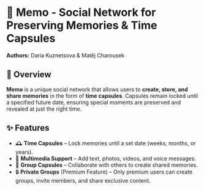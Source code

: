 # 📌 Memo - Social Network for Preserving Memories & Time Capsules

**Authors:** Daria Kuznetsova & Matěj Charousek  

## 🌟 Overview
**Memo** is a unique social network that allows users to **create, store, and share memories** in the form of **time capsules**. Capsules remain locked until a specified future date, ensuring special moments are preserved and revealed at just the right time.

## ✨ Features
- 🕰 **Time Capsules** – Lock memories until a set date (weeks, months, or years).  
- 📸 **Multimedia Support** – Add text, photos, videos, and voice messages.  
- 👥 **Group Capsules** – Collaborate with others to create shared memories.  
- 🔒 **Private Groups** (Premium Feature) – Only premium users can create groups, invite members, and share exclusive content.

